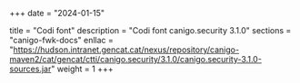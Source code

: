 +++
date        = "2024-01-15"

title       = "Codi font"
description = "Codi font canigo.security 3.1.0"
sections    = "canigo-fwk-docs"
enllac		= "https://hudson.intranet.gencat.cat/nexus/repository/canigo-maven2/cat/gencat/ctti/canigo.security/3.1.0/canigo.security-3.1.0-sources.jar"
weight		= 1
+++
